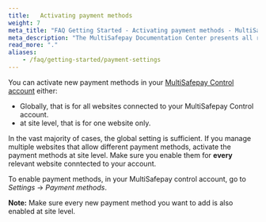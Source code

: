 ```yaml
---
title:   Activating payment methods
weight: 7
meta_title: "FAQ Getting Started - Activating payment methods - MultiSafepay Docs"
meta_description: "The MultiSafepay Documentation Center presents all relevant information about our Plugins and API. You can also find support pages for payment methods, tools and general questions as well as the contact details of our Support and Integration Teams."
read_more: "."
aliases:
    - /faq/getting-started/payment-settings
---
```


You can activate new payment methods in your [MultiSafepay Control account](https://merchant.multisafepay.com) either: 

* Globally, that is for all websites connected to your MultiSafepay Control account.
* at site level, that is for one website only.  

In the vast majority of cases, the global setting is sufficient. If you manage multiple websites that allow different payment methods, activate the payment methods at site level. Make sure you enable them for **every** relevant website conntected to your account. 

To enable payment methods, in your MultiSafepay control account, go to _Settings_ → _Payment methods_.

**Note:** Make sure every new payment method you want to add is also enabled at site level.
